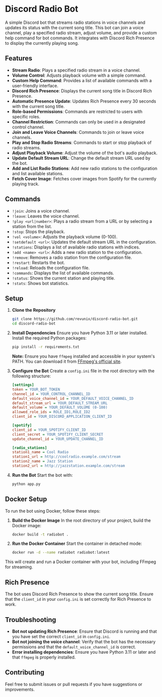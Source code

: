 # Discord Radio Bot

A simple Discord bot that streams radio stations in voice channels and updates its status with the current song title. This bot can join a voice channel, play a specified radio stream, adjust volume, and provide a custom help command for bot commands. It integrates with Discord Rich Presence to display the currently playing song.

## Features

- **Stream Radio**: Plays a specified radio stream in a voice channel.
- **Volume Control**: Adjusts playback volume with a simple command.
- **Custom Help Command**: Provides a list of available commands with a user-friendly interface.
- **Discord Rich Presence**: Displays the current song title in Discord Rich Presence.
- **Automatic Presence Update**: Updates Rich Presence every 30 seconds with the current song title.
- **Role-based Permissions**: Commands are restricted to users with specific roles.
- **Channel Restriction**: Commands can only be used in a designated control channel.
- **Join and Leave Voice Channels**: Commands to join or leave voice channels.
- **Play and Stop Radio Streams**: Commands to start or stop playback of radio streams.
- **Adjust Playback Volume**: Adjust the volume of the bot's audio playback.
- **Update Default Stream URL**: Change the default stream URL used by the bot.
- **Add and List Radio Stations**: Add new radio stations to the configuration and list available stations.
- **Fetch Cover Image**: Fetches cover images from Spotify for the currently playing track.

## Commands

- `!join`: Joins a voice channel.
- `!leave`: Leaves the voice channel.
- `!play <url|number>`: Plays a radio stream from a URL or by selecting a station from the list.
- `!stop`: Stops the playback.
- `!vol <volume>`: Adjusts the playback volume (0-100).
- `!setdefault <url>`: Updates the default stream URL in the configuration.
- `!stations`: Displays a list of available radio stations with indices.
- `!add <name> <url>`: Adds a new radio station to the configuration.
- `!remove`: Removes a radio station from the configuration file.
- `!restart`: Restarts the bot.
- `!reload`: Reloads the configuration file.
- `!commands`: Displays the list of available commands.
- `!status`: Shows the current station and playing title.
- `!stats`: Shows bot statistics.

## Setup

1. **Clone the Repository**
    ```bash
    git clone https://github.com/revunix/discord-radio-bot.git
    cd discord-radio-bot
    ```

2. **Install Dependencies**
    Ensure you have Python 3.11 or later installed. Install the required Python packages:
    ```bash
    pip install -r requirements.txt
    ```
    **Note:** Ensure you have `ffmpeg` installed and accessible in your system's PATH. You can download it from [FFmpeg's official site](https://ffmpeg.org/download.html).

3. **Configure the Bot**
    Create a `config.ini` file in the root directory with the following structure:
    ```ini
    [settings]
    token = YOUR_BOT_TOKEN
    channel_id = YOUR_CONTROL_CHANNEL_ID
    default_voice_channel_id = YOUR_DEFAULT_VOICE_CHANNEL_ID
    default_stream_url = YOUR_DEFAULT_STREAM_URL
    default_volume = YOUR_DEFAULT_VOLUME (0-100)
    allowed_role_ids = ROLE_ID1,ROLE_ID2
    client_id = YOUR_DISCORD_APPLICATION_CLIENT_ID

    [spotify]
    client_id = YOUR_SPOTIFY_CLIENT_ID
    client_secret = YOUR_SPOTIFY_CLIENT_SECRET
    update_channel_id = YOUR_UPDATE_CHANNEL_ID

    [radio_stations]
    station1_name = Cool Radio
    station1_url = http://coolradio.example.com/stream
    station2_name = Jazz Station
    station2_url = http://jazzstation.example.com/stream
    ```

4. **Run the Bot**
    Start the bot with:
    ```bash
    python app.py
    ```

## Docker Setup

To run the bot using Docker, follow these steps:

1. **Build the Docker Image**
    In the root directory of your project, build the Docker image:
    ```bash
    docker build -t radiobot .
    ```

2. **Run the Docker Container**
    Start the container in detached mode:
    ```bash
    docker run -d --name radiobot radiobot:latest
    ```

This will create and run a Docker container with your bot, including FFmpeg for streaming.

## Rich Presence

The bot uses Discord Rich Presence to show the current song title. Ensure that the `client_id` in your `config.ini` is set correctly for Rich Presence to work.

## Troubleshooting

- **Bot not updating Rich Presence**: Ensure that Discord is running and that you have set the correct `client_id` in `config.ini`.
- **Bot not joining the voice channel**: Verify that the bot has the necessary permissions and that the `default_voice_channel_id` is correct.
- **Error installing dependencies**: Ensure you have Python 3.11 or later and that `ffmpeg` is properly installed.

## Contributing

Feel free to submit issues or pull requests if you have suggestions or improvements.
